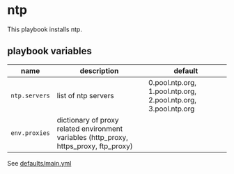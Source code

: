 # ntp

This playbook installs ntp.

## playbook variables

|name|description|default|
|----|-----------|-------|
|`ntp.servers`|list of ntp servers|0.pool.ntp.org, 1.pool.ntp.org, 2.pool.ntp.org, 3.pool.ntp.org|
|`env.proxies`|dictionary of proxy related environment variables (http_proxy, https_proxy, ftp_proxy)||

See [defaults/main.yml](https://github.com/ryankanno/playbooks/blob/master/ntp/defaults/main.yml)
